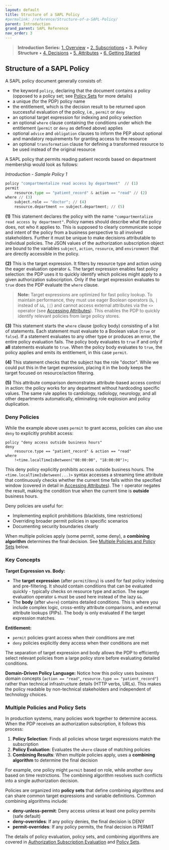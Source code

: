 ```yaml
---
layout: default
title: Structure of a SAPL Policy
#permalink: /reference/Structure-of-a-SAPL-Policy/
parent: Introduction
grand_parent: SAPL Reference
nav_order: 3
---
```


> **Introduction Series:** [1. Overview](../1_1_Introduction/) • [2. Subscriptions](../1_2_AuthorizationSubscriptions/) • **3. Policy Structure** • [4. Decisions](../1_4_AuthorizationDecisions/) • [5. Attributes](../1_5_AccessingAttributes/) • [6. Getting Started](../1_6_GettingStarted/)

## Structure of a SAPL Policy

A SAPL policy document generally consists of:

- the keyword `policy`, declaring that the document contains a policy (opposed to a policy set; see [Policy Sets](../5_5_SAPLPolicySet/) for more details)
- a unique (for the PDP) policy name
- the entitlement, which is the decision result to be returned upon successful evaluation of the policy, i.e., `permit` or `deny`
- an optional target expression for indexing and policy selection
- an optional `where` clause containing the conditions under which the entitlement (`permit` or `deny` as defined above) applies
- optional `advice` and `obligation` clauses to inform the PEP about optional and mandatory requirements for granting access to the resource
- an optional `transformation` clause for defining a transformed resource to be used instead of the original resource

A SAPL policy that permits reading patient records based on department membership would look as follows:

*Introduction - Sample Policy 1*

```python
policy "compartmentalize read access by department"  // (1)
permit
    resource.type == "patient_record" & action == "read" // (2)
where // (3)
    subject.role == "doctor"; // (4)
    resource.department == subject.department; // (5)
```

**(1)**
This statement declares the policy with the name `"compartmentalize read access by department"`. Policy names should describe what the policy does, not who it applies to. This is supposed to clearly communicate scope and intent of the policy from a business perspective to all involved stakeholders. Further it must be unique to make decisions attributable to individual policies. The JSON values of the authorization subscription object are bound to the variables `subject`, `action`, `resource`, and `environment` that are directly accessible in the policy.

**(2)**
This is the target expression. It filters by resource type and action using the eager evaluation operator `&`. The target expression enables fast policy selection: the PDP uses it to quickly identify which policies might apply to a given authorization subscription. Only if the target expression evaluates to `true` does the PDP evaluate the `where` clause.

> **Note:** Target expressions are optimized for fast policy lookup. To maintain performance, they must use eager Boolean operators (`&`, `|` instead of `&&`, `||`) and cannot access external attributes via the `<>` operator (see [Accessing Attributes](../1_5_AccessingAttributes/)). This enables the PDP to quickly identify relevant policies from large policy stores.

**(3)**
This statement starts the `where` clause (policy body) consisting of a list of statements. Each statement must evaluate to a Boolean value (`true` or `false`). If a statement evaluates to any other type or produces an error, the entire policy evaluation fails. The policy body evaluates to `true` if and only if **all** statements evaluate to `true`. When the policy body evaluates to `true`, the policy applies and emits its entitlement, in this case `permit`.

**(4)**
This statement checks that the subject has the role "doctor". While we could put this in the target expression, placing it in the body keeps the target focused on resource/action filtering.

**(5)**
This attribute comparison demonstrates attribute-based access control in action: the policy works for any department without hardcoding specific values. The same rule applies to cardiology, radiology, neurology, and all other departments automatically, eliminating role explosion and policy duplication.

### Deny Policies

While the example above uses `permit` to grant access, policies can also use `deny` to explicitly prohibit access:

```sapl
policy "deny access outside business hours"
deny
    resource.type == "patient_record" & action == "read"
where
    !<time.localTimeIsBetween("08:00:00", "18:00:00")>;
```

This deny policy explicitly prohibits access outside business hours. The `<time.localTimeIsBetween(...)>` syntax accesses a streaming time attribute that continuously checks whether the current time falls within the specified window (covered in detail in [Accessing Attributes](../1_5_AccessingAttributes/)). The `!` operator negates the result, making the condition true when the current time is **outside** business hours.

Deny policies are useful for:
- Implementing explicit prohibitions (blacklists, time restrictions)
- Overriding broader permit policies in specific scenarios
- Documenting security boundaries clearly

When multiple policies apply (some permit, some deny), a **combining algorithm** determines the final decision. See [Multiple Policies and Policy Sets](#multiple-policies-and-policy-sets) below.

### Key Concepts

**Target Expression vs. Body:**
- The **target expression** (after `permit`/`deny`) is used for fast policy indexing and pre-filtering. It should contain conditions that can be evaluated quickly - typically checks on resource type and action. The eager evaluation operator `&` must be used here instead of the lazy `&&`.
- The **body** (after `where`) contains detailed conditions. This is where you include complex logic, cross-entity attribute comparisons, and external attribute lookups (PIPs). The body is only evaluated if the target expression matches.

**Entitlement:**
- `permit` policies grant access when their conditions are met
- `deny` policies explicitly deny access when their conditions are met

The separation of target expression and body allows the PDP to efficiently select relevant policies from a large policy store before evaluating detailed conditions.

**Domain-Driven Policy Language:**
Notice how this policy uses business domain concepts (`action == "read"`, `resource.type == "patient_record"`) rather than technical infrastructure details (HTTP verbs, URLs). This makes the policy readable by non-technical stakeholders and independent of technology choices.

### Multiple Policies and Policy Sets

In production systems, many policies work together to determine access. When the PDP receives an authorization subscription, it follows this process:

1. **Policy Selection**: Finds all policies whose target expressions match the subscription
2. **Policy Evaluation**: Evaluates the `where` clause of matching policies
3. **Combining Results**: When multiple policies apply, uses a **combining algorithm** to determine the final decision

For example, one policy might `permit` based on role, while another `deny` based on time restrictions. The combining algorithm resolves such conflicts into a single authorization decision.

Policies are organized into **policy sets** that define combining algorithms and can share common target expressions and variable definitions. Common combining algorithms include:

- **deny-unless-permit**: Deny access unless at least one policy permits (safe default)
- **deny-overrides**: If any policy denies, the final decision is DENY
- **permit-overrides**: If any policy permits, the final decision is PERMIT

The details of policy evaluation, policy sets, and combining algorithms are covered in [Authorization Subscription Evaluation](../6_0_AuthorizationSubscriptionEvaluation/) and [Policy Sets](../5_5_SAPLPolicySet/).
